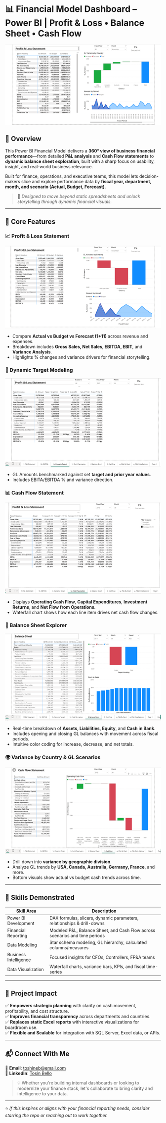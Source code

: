 # 📊 Financial Model Dashboard – Power BI | Profit & Loss • Balance Sheet • Cash Flow

![P&L Dashboard Preview](./Screenshot%202025-07-03%20193143.png)

## 📁 Overview

This Power BI Financial Model delivers a **360° view of business financial performance**—from detailed **P&L analysis** and **Cash Flow statements** to **dynamic balance sheet exploration**, built with a sharp focus on usability, insight, and real-world business relevance.

Built for finance, operations, and executive teams, this model lets decision-makers slice and explore performance data by **fiscal year, department, month, and scenario (Actual, Budget, Forecast)**.

> 🧠 *Designed to move beyond static spreadsheets and unlock storytelling through dynamic financial visuals.*

---

## 🧠 Core Features

### 📈 Profit & Loss Statement  
![P&L View](./Screenshot%202025-07-03%20193211.png)  
- Compare **Actual vs Budget vs Forecast (1+11)** across revenue and expenses.
- Breakdown includes **Gross Sales, Net Sales, EBITDA, EBIT**, and **Variance Analysis**.
- Highlights % changes and variance drivers for financial storytelling.

### 🧮 Dynamic Target Modeling  
![P&L Target Model](./Screenshot%202025-07-03%20193614.png)  
- GL Amounts benchmarked against set **target and prior year values**.
- Includes EBITA/EBITDA % and variance direction.

### 📊 Cash Flow Statement  
![Cash Flow Waterfall](./Screenshot%202025-07-03%20193755.png)  
- Displays **Operating Cash Flow**, **Capital Expenditures**, **Investment Returns**, and **Net Flow from Operations**.
- Waterfall chart shows how each line item drives net cash flow changes.

### 🧾 Balance Sheet Explorer  
![Balance Sheet](./Screenshot%202025-07-03%20193945.png)  
- Real-time breakdown of **Assets, Liabilities, Equity**, and **Cash in Bank**.
- Includes opening and closing GL balances with movement across fiscal periods.
- Intuitive color coding for increase, decrease, and net totals.

### 🌍 Variance by Country & GL Scenarios  
![Variance View](./Screenshot%202025-07-03%20194218.png)  
- Drill down into **variance by geographic division**.
- Analyze GL trends by **USA, Canada, Australia, Germany, France**, and more.
- Bottom visuals show actual vs budget cash trends across time.

---

## 💼 Skills Demonstrated

| Skill Area             | Description                                                                 |
|------------------------|-----------------------------------------------------------------------------|
| Power BI Development   | DAX formulas, slicers, dynamic parameters, relationships & drill-downs       |
| Financial Reporting    | Modeled P&L, Balance Sheet, and Cash Flow across scenarios and time periods |
| Data Modeling          | Star schema modeling, GL hierarchy, calculated columns/measures             |
| Business Intelligence  | Focused insights for CFOs, Controllers, FP&A teams                          |
| Data Visualization     | Waterfall charts, variance bars, KPIs, and fiscal time-series               |

---

## 📌 Project Impact

✅ **Empowers strategic planning** with clarity on cash movement, profitability, and cost structure.  
✅ **Improves financial transparency** across departments and countries.  
✅ **Replaces static Excel reports** with interactive visualizations for boardroom use.  
✅ **Flexible and Scalable** for integration with SQL Server, Excel data, or APIs.

---

## 📬 Connect With Me

📧 **Email**: toshineb@email.com  
🔗 **LinkedIn**: [Tosin Bello](https://www.linkedin.com/in/tosinbellofin)

> 💡 Whether you're building internal dashboards or looking to modernize your finance stack, let's collaborate to bring clarity and intelligence to your data.

---

⭐️ _If this inspires or aligns with your financial reporting needs, consider starring the repo or reaching out to work together._
